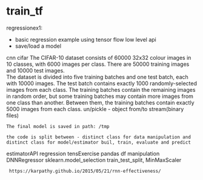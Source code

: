# train_tf
regressionex1: 
  - basic regression example using tensor flow low level api
  - save/load a model

cnn
 cifar
     The CIFAR-10 dataset consists of 60000 32x32 colour images in 10 classes, with 6000 images per class. 
     There are 50000 training images and 10000 test images.     
     The dataset is divided into five training batches and one test batch, each with 10000 images. 
     The test batch contains exactly 1000 randomly-selected images from each class. 
     The training batches contain the remaining images in random order, but some training batches may contain more images from one class than another. 
     Between them, the training batches contain exactly 5000 images from each class.
         un/pickle - object from/to stream(binary files)
		 
	The final model is saved in path: /tmp
	
	the code is split between - distinct class for data manipulation and distinct class for model/estimator buil, train, evaluate and predict
	
estimatorAPI
    regression
     tensExercise
         pandas df manipulation
         DNNRegressor
         sklearn.model_selection  train_test_split,  MinMaxScaler
     
	 
	 
	 https://karpathy.github.io/2015/05/21/rnn-effectiveness/